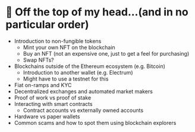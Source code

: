 # :brain: Off the top of my head...(and in no particular order)

- Introduction to non-fungible tokens
  - Mint your own NFT on the blockchain
  - Buy an NFT (not an expensive one, just to get a feel for purchasing)
  - Swap NFTs?
- Blockchains outside of the Ethereum ecosystem (e.g. Bitcoin)
  - Introduction to another wallet (e.g. Electrum)
  - Might have to use a testnet for this
- Fiat on-ramps and KYC
- Decentralized exchanges and automated market makers
- Proof of work vs proof of stake
- Interacting with smart contracts
  - Contract accounts vs externally owned accounts
- Hardware vs paper wallets
- Common scams and how to spot them using blockchain explorers
